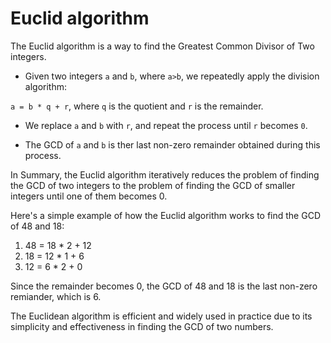 # Euclid algorithm

The Euclid algorithm is a way to find the Greatest Common Divisor of Two integers. 

- Given two integers `a` and `b`, where `a>b`, we repeatedly apply the division algorithm:

`a = b * q + r`, where `q` is the quotient and `r` is the remainder.

- We replace `a` and `b` with `r`, and repeat the process until `r` becomes `0`.

- The GCD of `a` and `b` is ther last non-zero remainder obtained during this process.

In Summary, the Euclid algorithm iteratively reduces the problem of finding the GCD of two integers to the problem of finding the GCD of smaller integers until one of them becomes 0.

Here's a simple example of how the Euclid algorithm works to find the GCD of 48 and 18:

1. 48 = 18 * 2 + 12
2. 18 = 12 * 1 + 6
3. 12 = 6 * 2 + 0

Since the remainder becomes 0, the GCD of 48 and 18 is the last non-zero remiander, which is 6.

The Euclidean algorithm is efficient and widely used in practice due to its simplicity  and effectiveness in finding the GCD of two numbers.

